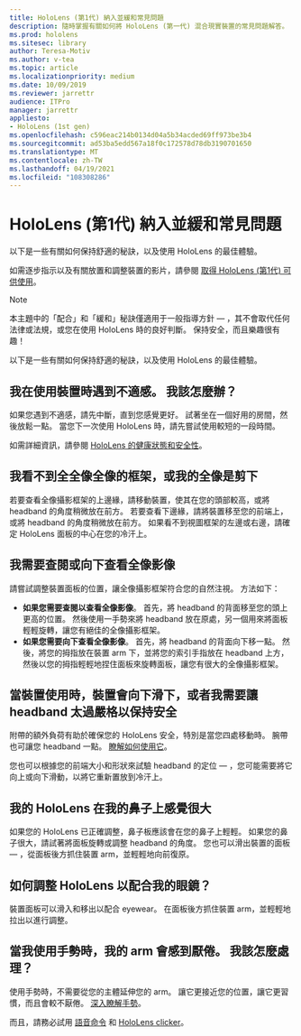 ```yaml
---
title: HoloLens (第1代) 納入並緩和常見問題
description: 隨時掌握有關如何將 HoloLens (第一代) 混合現實裝置的常見問題解答。
ms.prod: hololens
ms.sitesec: library
author: Teresa-Motiv
ms.author: v-tea
ms.topic: article
ms.localizationpriority: medium
ms.date: 10/09/2019
ms.reviewer: jarrettr
audience: ITPro
manager: jarrettr
appliesto:
- HoloLens (1st gen)
ms.openlocfilehash: c596eac214b0134d04a5b34acded69ff973be3b4
ms.sourcegitcommit: ad53ba5edd567a18f0c172578d78db3190701650
ms.translationtype: MT
ms.contentlocale: zh-TW
ms.lasthandoff: 04/19/2021
ms.locfileid: "108308286"
---
```

# <a name="hololens-1st-gen-fit-and-comfort-frequently-asked-questions"></a>HoloLens (第1代) 納入並緩和常見問題

以下是一些有關如何保持舒適的秘訣，以及使用 HoloLens 的最佳體驗。

如需逐步指示以及有關放置和調整裝置的影片，請參閱 [取得 HoloLens (第1代) 可供使用](hololens1-setup.md)。

> [!NOTE]
> 本主題中的「配合」和「緩和」秘訣僅適用于一般指導方針 &mdash; ，其不會取代任何法律或法規，或您在使用 HoloLens 時的良好判斷。 保持安全，而且樂趣很有趣！

以下是一些有關如何保持舒適的秘訣，以及使用 HoloLens 的最佳體驗。

## <a name="im-experiencing-discomfort-when-i-use-my-device-what-should-i-do"></a>我在使用裝置時遇到不適感。 我該怎麼辦？

如果您遇到不適感，請先中斷，直到您感覺更好。 試著坐在一個好用的房間，然後放鬆一點。 當您下一次使用 HoloLens 時，請先嘗試使用較短的一段時間。

如需詳細資訊，請參閱 [HoloLens 的健康狀態和安全性](https://go.microsoft.com/fwlink/p/?LinkId=746661)。

## <a name="i-cant-see-the-whole-holographic-frame-or-my-holograms-are-cut-off"></a>我看不到全全像全像的框架，或我的全像是剪下

若要查看全像攝影框架的上邊緣，請移動裝置，使其在您的頭部較高，或將 headband 的角度稍微放在前方。 若要查看下邊緣，請將裝置移至您的前端上，或將 headband 的角度稍微放在前方。 如果看不到視圖框架的左邊或右邊，請確定 HoloLens 面板的中心在您的冷汗上。

## <a name="i-need-to-look-up-or-down-to-see-holograms"></a>我需要查閱或向下查看全像影像

請嘗試調整裝置面板的位置，讓全像攝影框架符合您的自然注視。 方法如下：

- **如果您需要查閱以查看全像影像**。 首先，將 headband 的背面移至您的頭上更高的位置。 然後使用一手勢來將 headband 放在原處，另一個用來將面板輕輕旋轉，讓您有絕佳的全像攝影框架。
- **如果您需要向下查看全像影像**。 首先，將 headband 的背面向下移一點。 然後，將您的拇指放在裝置 arm 下，並將您的索引手指放在 headband 上方，然後以您的拇指輕輕地捏住面板來旋轉面板，讓您有很大的全像攝影框架。

## <a name="the-device-slides-down-when-im-using-it-or-i-need-to-make-the-headband-too-tight-to-keep-it-secure"></a>當裝置使用時，裝置會向下滑下，或者我需要讓 headband 太過嚴格以保持安全

附帶的額外負荷有助於確保您的 HoloLens 安全，特別是當您四處移動時。 腕帶也可讓您 headband 一點。 [瞭解如何使用它](hololens1-setup.md#adjust-fit)。

您也可以根據您的前端大小和形狀來試驗 headband 的定位 &mdash; ，您可能需要將它向上或向下滑動，以將它重新置放到冷汗上。

## <a name="my-hololens-feels-heavy-on-my-nose"></a>我的 HoloLens 在我的鼻子上感覺很大

如果您的 HoloLens 已正確調整，鼻子板應該會在您的鼻子上輕輕。 如果您的鼻子很大，請試著將面板旋轉或調整 headband 的角度。 您也可以滑出裝置的面板 &mdash; ，從面板後方抓住裝置 arm，並輕輕地向前復原。

## <a name="how-can-i-adjust-hololens-to-fit-with-my-glasses"></a>如何調整 HoloLens 以配合我的眼鏡？

裝置面板可以滑入和移出以配合 eyewear。 在面板後方抓住裝置 arm，並輕輕地拉出以進行調整。

## <a name="my-arm-gets-tired-when-i-use-gestures-what-can-i-do"></a>當我使用手勢時，我的 arm 會感到厭倦。 我該怎麼處理？

使用手勢時，不需要從您的主體延伸您的 arm。 讓它更接近您的位置，讓它更習慣，而且會較不厭倦。 [深入瞭解手勢](hololens1-basic-usage.md#use-hololens-with-your-hands)。

而且，請務必試用 [語音命令](hololens-cortana.md) 和 [HoloLens clicker](hololens1-clicker.md)。
